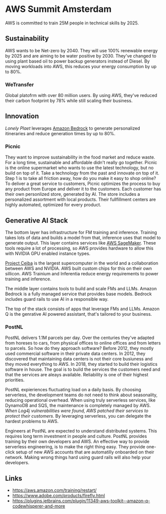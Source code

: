 # AWS Summit Amsterdam

AWS is committed to train 25M people in technical skills by 2025.

## Sustainability

AWS wants to be Net-zero by 2040. They will use 100% renewable energy by 2025 and are aiming to
be water positive by 2030. They've changed to using plant based oil to power backup generators instead
of Diesel. By moving workloads into AWS, this reduces your energy consumption by up to 80%.

### WeTransfer

Global platofrm with over 80 million users. By using AWS, they've reduced their carbon footprint by 78% while
still scaling their business.

## Innovation

_Lonely Plaet_ leverages [Amazon Bedrock](https://aws.amazon.com/bedrock/) to generate personalized itineraries and reduce
generation times by up to 80%.

### Picnic

They want to improve sustainability in the food market and reduce waste. For a long time, sustainable and affordable didn't really go 
together.
Picnic is the online supermarket who wants to use the latest technology, but no build on top of it. Take a technology from
the past and innovate on top of it. Step 1 is to take all friction away, how do you make it easy to shop online? To deliver a
great service to customers, Picnic optimizes the process to buy any product from Europe and deliver it to the customers. Each 
customer has their own personlized store, generated by AI. The store includes a personalized assortment with local products.
Their fullfillment centers are highly automated, optimized for every product.

## Generative AI Stack

The bottom layer has infrastructure for FM training and inference. Training takes lots of data and builds a model from that,
inference uses that model to generate output. This layer contains services like [AWS SageMaker](https://aws.amazon.com/sagemaker/).
These tools require a lot of processing, so AWS provides hardware to allow this with NVIDIA GPU enabled instance types.

[Project Ceiba](https://nvidianews.nvidia.com/news/aws-nvidia-strategic-collaboration-for-generative-ai) is the largest supercomputer in the
world and a collaboration between AWS and NVIDIA. AWS built custom chips for this on their own sillicon.  AWS Trainium and Inferentia reduce
energy requirements to power training and inference.

The middle layer contains tools to build and scale FMs and LLMs. Amazon Bedrock is a fully managed service that provides base models.
Bedrock includes guard rails to use AI in a responsible way.

The top of the stack consists of apps that leverage FMs and LLMs. Amazon Q is the genrative AI powered assistant, that's tailored to your
business.

### PostNL

PostNL delivers 1.1M parcels per day. Over the centuries they've adapted from horeses to cars, from physical offices to online offices
and from letters to parcels. So how do they approach software? Before 2012, they mostly used commercial software in their private
data centers. In 2012, they discovered that maintaining data centers is not their core busiuness and they moved everything to AWS.
In 2018, they started to build their logistics software in house. The goal is to build the services the customers need and that the 
services are aleays available. Reliability is one of their highest priorities.

PostNL expieriences fluctuating load on a daily basis. By choosing serverless, the development teams do not need to think about
seasonality, reducing operational overhead. When using truly serverless services, like DynamoDB and SQS, the maintenance is completely
managed by AWS. _When Log4j vulnerabilities were found, AWS patched their services to protect their customers._ By leveraging serverless,
you can delegate the hardest problems to AWS.

Engineers at PostNL are expected to understand distributed systems. This requires long term investment in people and culture. PostNL provides training
by their own developers and AWS. An effective way to provide serverless engineering, is to make the right thing easy. They provide one-click
setup of new AWS accounts that are automatilly onboarded on their network. Making wrong things hard using guard rails will also help your developers.


## Links

- <https://aws.amazon.com/training/restart/>
- <https://www.adobe.com/products/firefly.html>
- <https://plugins.jetbrains.com/plugin/11349-aws-toolkit--amazon-q-codewhisperer-and-more>
